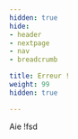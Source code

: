 ```yaml
---
hidden: true
hide:
- header
- nextpage
- nav
- breadcrumb

title: Erreur !
weight: 99
hidden: true

---
```


Aie !fsd